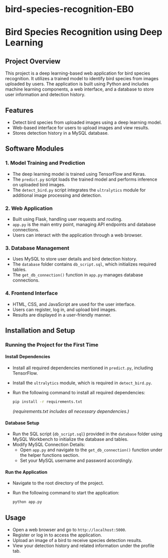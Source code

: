 # bird-species-recognition-EB0

# Bird Species Recognition using Deep Learning

## Project Overview
This project is a deep learning-based web application for bird species recognition. It utilizes a trained model to identify bird species from images uploaded by users. The application is built using Python and includes machine learning components, a web interface, and a database to store user information and detection history.

## Features
- Detect bird species from uploaded images using a deep learning model.
- Web-based interface for users to upload images and view results.
- Stores detection history in a MySQL database.

## Software Modules

### 1. **Model Training and Prediction**
- The deep learning model is trained using TensorFlow and Keras.
- The `predict.py` script loads the trained model and performs inference on uploaded bird images.
- The `detect_bird.py` script integrates the `ultralytics` module for additional image processing and detection.

### 2. **Web Application**
- Built using Flask, handling user requests and routing.
- `app.py` is the main entry point, managing API endpoints and database connections.
- Users can interact with the application through a web browser.

### 3. **Database Management**
- Uses MySQL to store user details and bird detection history.
- The `database` folder contains `db_script.sql`, which initializes required tables.
- The `get_db_connection()` function in `app.py` manages database connections.

### 4. **Frontend Interface**
- HTML, CSS, and JavaScript are used for the user interface.
- Users can register, log in, and upload bird images.
- Results are displayed in a user-friendly manner.

## Installation and Setup

### Running the Project for the First Time

#### Install Dependencies
- Install all required dependencies mentioned in `predict.py`, including TensorFlow.
- Install the `ultralytics` module, which is required in `detect_bird.py`.
- Run the following command to install all required dependencies:
  
  ```sh
  pip install -r requirements.txt
  ```
  *(requirements.txt includes all necessary dependencies.)*

#### Database Setup
- Run the SQL script (`db_script.sql`) provided in the `database` folder using MySQL Workbench to initialize the database and tables.
- Modify MySQL Connection Details:
  - Open `app.py` and navigate to the `get_db_connection()` function under the helper functions section.
  - Set your MySQL username and password accordingly.

#### Run the Application
- Navigate to the root directory of the project.
- Run the following command to start the application:
  
  ```sh
  python app.py
  ```

## Usage
- Open a web browser and go to `http://localhost:5000`.
- Register or log in to access the application.
- Upload an image of a bird to receive species detection results.
- View your detection history and related information under the profile tab.
